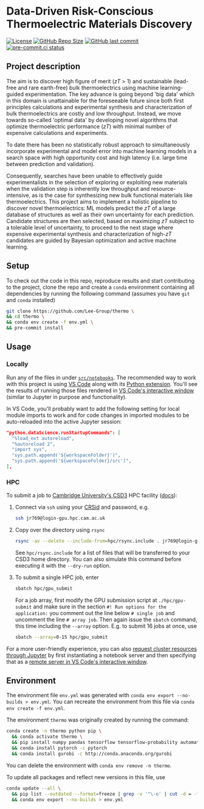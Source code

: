 # Data-Driven Risk-Conscious Thermoelectric Materials Discovery

[![License](https://img.shields.io/github/license/janosh/thermo?label=License)](/license)
[![GitHub Repo Size](https://img.shields.io/github/repo-size/janosh/thermo?label=Repo+Size)](https://github.com/janosh/thermo/graphs/contributors)
[![GitHub last commit](https://img.shields.io/github/last-commit/janosh/thermo?label=Last+Commit)](https://github.com/janosh/thermo/commits)
[![pre-commit.ci status](https://results.pre-commit.ci/badge/github/janosh/thermo/master.svg)](https://results.pre-commit.ci/latest/github/janosh/thermo/master)

## Project description

The aim is to discover high figure of merit (_zT_ > 1) and sustainable (lead-free and rare earth-free) bulk thermoelectrics using machine learning-guided experimentation. The key advance is going beyond 'big data' which in this domain is unattainable for the foreseeable future since both first principles calculations and experimental synthesis and characterization of bulk thermoelectrics are costly and low throughput. Instead, we move towards so-called 'optimal data' by developing novel algorithms that optimize thermoelectric performance (_zT_) with minimal number of expensive calculations and experiments.

To date there has been no statistically robust approach to simultaneously incorporate experimental and model error into machine learning models in a search space with high opportunity cost and high latency (i.e. large time between prediction and validation).

Consequently, searches have been unable to effectively guide experimentalists in the selection of exploring or exploiting new materials when the validation step is inherently low throughput and resource-intensive, as is the case for synthesizing new bulk functional materials like thermoelectrics. This project aims to implement a holistic pipeline to discover novel thermoelectrics: ML models predict the _zT_ of a large database of structures as well as their own uncertainty for each prediction. Candidate structures are then selected, based on maximizing _zT_ subject to a tolerable level of uncertainty, to proceed to the next stage where expensive experimental synthesis and characterization of high-_zT_ candidates are guided by Bayesian optimization and active machine learning.

## Setup

To check out the code in this repo, reproduce results and start contributing to the project, clone the repo and create a `conda` environment containing all dependencies by running the following command (assumes you have `git` and `conda` installed)

```sh
git clone https://github.com/Lee-Group/thermo \
&& cd thermo \
&& conda env create -f env.yml \
&& pre-commit install
```

## Usage

### Locally

Run any of the files in under [`src/notebooks`](https://github.com/janosh/thermo/tree/master/src/notebooks). The recommended way to work with this project is using [VS Code](https://code.visualstudio.com) along with its [Python extension](https://marketplace.visualstudio.com/items?itemName=ms-python.python). You'll see the results of running those files rendered in [VS Code's interactive window](https://code.visualstudio.com/docs/python/jupyter-support-py) (similar to Jupyter in purpose and functionality).

In VS Code, you'll probably want to add the following setting for local module imports to work and for code changes in imported modules to be auto-reloaded into the active Jupyter session:

```json
"python.dataScience.runStartupCommands": [
  "%load_ext autoreload",
  "%autoreload 2",
  "import sys",
  "sys.path.append('${workspaceFolder}')",
  "sys.path.append('${workspaceFolder}/src')",
],
```

### HPC

To submit a job to [Cambridge University's CSD3](https://www.hpc.cam.ac.uk) HPC facility ([docs](https://docs.hpc.cam.ac.uk/hpc)):

1. Connect via `ssh` using your [CRSid](https://help.uis.cam.ac.uk/new-starters/it-for-students/student-it-services/your-crsid) and password, e.g.

   ```sh
   ssh jr769@login-gpu.hpc.cam.ac.uk
   ```

2. Copy over the directory using `rsync`

   ```sh
   rsync -av --delete --include-from=hpc/rsync.include . jr769@login-gpu.hpc.cam.ac.uk:thermoelectrics
   ```

   See `hpc/rsync.include` for a list of files that will be transferred to your CSD3 home directory. You can also simulate this command before executing it with the `--dry-run` option.

3. To submit a single HPC job, enter

   ```sh
   sbatch hpc/gpu_submit
   ```

   For a job array, first modify the GPU submission script at `./hpc/gpu-submit` and make sure in the section `#! Run options for the application:` you comment out the line below `# single job` and uncomment the line `# array job`. Then again issue the `sbatch` command, this time including the `--array` option. E.g. to submit 16 jobs at once, use

   ```sh
   sbatch --array=0-15 hpc/gpu_submit
   ```

For a more user-friendly experience, you can also [request cluster resources through Jupyter](https://docs.hpc.cam.ac.uk/hpc/software-packages/jupyter.html) by first instantiating a notebook server and then specifying that as a [remote server in VS Code's interactive window](https://code.visualstudio.com/docs/python/jupyter-support#_connect-to-a-remote-jupyter-server).

## Environment

The environment file `env.yml` was generated with `conda env export --no-builds > env.yml`. You can recreate the environment from this file via `conda env create -f env.yml`.

The environment `thermo` was originally created by running the command:

```sh
conda create -n thermo python pip \
  && conda activate thermo \
  && pip install numpy pandas tensorflow tensorflow-probability automatminer scikit-learn scikit-optimize jupyter matplotlib seaborn plotly umap-learn pytest ipykernel
  && conda install pytorch -c pytorch
  && conda install gurobi -c http://conda.anaconda.org/gurobi
```

You can delete the environment with `conda env remove -n thermo`.

To update all packages and reflect new versions in this file, use

```sh
conda update --all \
  && pip list --outdated --format=freeze | grep -v '^\-e' | cut -d = -f 1  | xargs -n1 pip install -U \
  && conda env export --no-builds > env.yml
```
